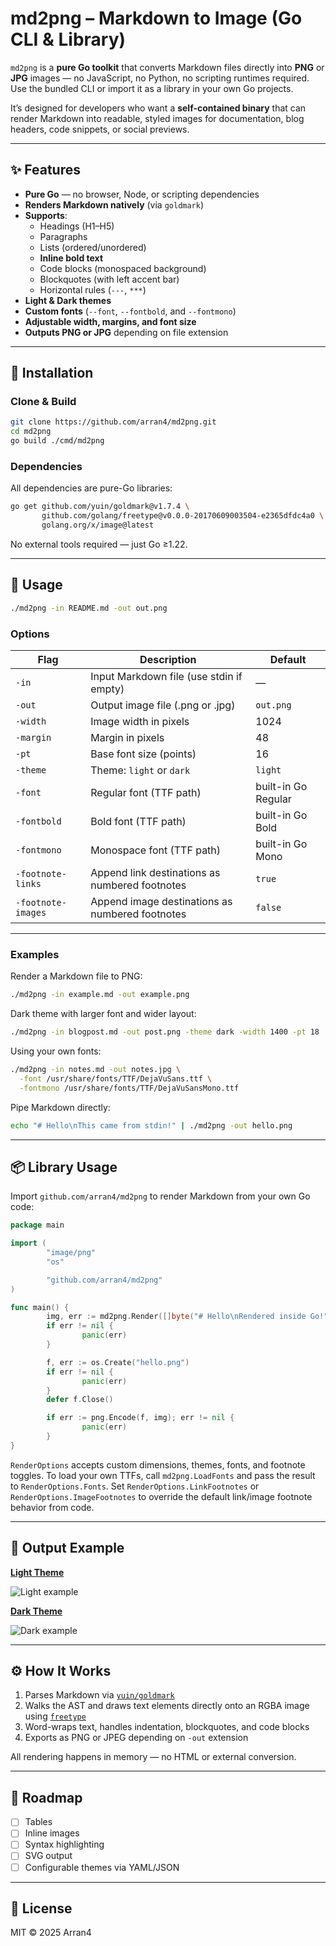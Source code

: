 # md2png – Markdown to Image (Go CLI & Library)

`md2png` is a **pure Go toolkit** that converts Markdown files directly into **PNG** or **JPG** images — no JavaScript, no Python, no scripting runtimes required. Use the bundled CLI or import it as a library in your own Go projects.

It’s designed for developers who want a **self-contained binary** that can render Markdown into readable, styled images for documentation, blog headers, code snippets, or social previews.

---

## ✨ Features

- **Pure Go** — no browser, Node, or scripting dependencies
- **Renders Markdown natively** (via `goldmark`)
- **Supports**:
    - Headings (H1–H5)
    - Paragraphs
    - Lists (ordered/unordered)
    - **Inline bold text**
    - Code blocks (monospaced background)
    - Blockquotes (with left accent bar)
    - Horizontal rules (`---`, `***`)
- **Light & Dark themes**
- **Custom fonts** (`--font`, `--fontbold`, and `--fontmono`)
- **Adjustable width, margins, and font size**
- **Outputs PNG or JPG** depending on file extension

---

## 🧱 Installation

### Clone & Build

```bash
git clone https://github.com/arran4/md2png.git
cd md2png
go build ./cmd/md2png
```

### Dependencies

All dependencies are pure-Go libraries:

```bash
go get github.com/yuin/goldmark@v1.7.4 \
       github.com/golang/freetype@v0.0.0-20170609003504-e2365dfdc4a0 \
       golang.org/x/image@latest
```

No external tools required — just Go ≥1.22.

---

## 🚀 Usage

```bash
./md2png -in README.md -out out.png
```

### Options

| Flag | Description | Default |
|------|--------------|----------|
| `-in` | Input Markdown file (use stdin if empty) | — |
| `-out` | Output image file (.png or .jpg) | `out.png` |
| `-width` | Image width in pixels | 1024 |
| `-margin` | Margin in pixels | 48 |
| `-pt` | Base font size (points) | 16 |
| `-theme` | Theme: `light` or `dark` | `light` |
| `-font` | Regular font (TTF path) | built-in Go Regular |
| `-fontbold` | Bold font (TTF path) | built-in Go Bold |
| `-fontmono` | Monospace font (TTF path) | built-in Go Mono |
| `-footnote-links` | Append link destinations as numbered footnotes | `true` |
| `-footnote-images` | Append image destinations as numbered footnotes | `false` |

---

### Examples

Render a Markdown file to PNG:

```bash
./md2png -in example.md -out example.png
```

Dark theme with larger font and wider layout:

```bash
./md2png -in blogpost.md -out post.png -theme dark -width 1400 -pt 18
```

Using your own fonts:

```bash
./md2png -in notes.md -out notes.jpg \
  -font /usr/share/fonts/TTF/DejaVuSans.ttf \
  -fontmono /usr/share/fonts/TTF/DejaVuSansMono.ttf
```

Pipe Markdown directly:

```bash
echo "# Hello\nThis came from stdin!" | ./md2png -out hello.png
```

---

## 📦 Library Usage

Import `github.com/arran4/md2png` to render Markdown from your own Go code:

```go
package main

import (
        "image/png"
        "os"

        "github.com/arran4/md2png"
)

func main() {
        img, err := md2png.Render([]byte("# Hello\nRendered inside Go!"), md2png.RenderOptions{})
        if err != nil {
                panic(err)
        }

        f, err := os.Create("hello.png")
        if err != nil {
                panic(err)
        }
        defer f.Close()

        if err := png.Encode(f, img); err != nil {
                panic(err)
        }
}
```

`RenderOptions` accepts custom dimensions, themes, fonts, and footnote toggles. To load your own TTFs, call `md2png.LoadFonts` and pass the result to `RenderOptions.Fonts`. Set `RenderOptions.LinkFootnotes` or `RenderOptions.ImageFootnotes` to override the default link/image footnote behavior from code.

---

## 🧩 Output Example

**[Light Theme](examples/light-example.png)**

![Light example](examples/light-example.png)

**[Dark Theme](examples/dark-example.png)**

![Dark example](examples/dark-example.png)

---

## ⚙️ How It Works

1. Parses Markdown via [`yuin/goldmark`](https://github.com/yuin/goldmark)
2. Walks the AST and draws text elements directly onto an RGBA image using [`freetype`](https://pkg.go.dev/github.com/golang/freetype)
3. Word-wraps text, handles indentation, blockquotes, and code blocks
4. Exports as PNG or JPEG depending on `-out` extension

All rendering happens in memory — no HTML or external conversion.

---

## 🧠 Roadmap

- [ ] Tables
- [ ] Inline images
- [ ] Syntax highlighting
- [ ] SVG output
- [ ] Configurable themes via YAML/JSON

---

## 🪪 License

MIT © 2025 Arran4
